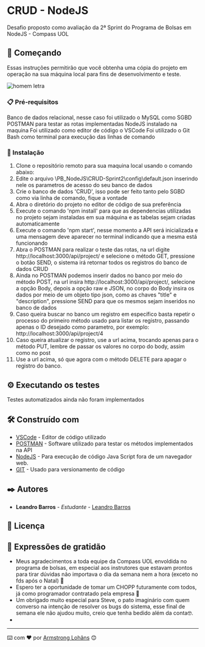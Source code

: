 # CRUD - NodeJS

Desafio proposto como avaliação da 2ª Sprint do Programa de Bolsas em NodeJS - Compass UOL

## 🚀 Começando

Essas instruções permitirão que você obtenha uma cópia do projeto em operação na sua máquina local para fins de desenvolvimento e teste.

![homem letra](https://github.com/leoBarrosDev/frontEnd/blob/master/homemletra.gif)

### 📋 Pré-requisitos

Banco de dados relacional, nesse caso foi utilizado o MySQL como SGBD
POSTMAN para testar as rotas implementadas
NodeJS instalado na maquina
Foi utilizado como editor de código o VSCode
Foi utilizado o Git Bash como terminal para execução das linhas de comando

### 🔧 Instalação

1) Clone o repositório remoto para sua maquina local usando o comando abaixo:
2) Edite o arquivo \PB_NodeJS\CRUD-Sprint2\config\default.json inserindo nele os parametros de acesso do seu banco de dados
3) Crie o banco de dados 'CRUD', isso pode ser feito tanto pelo SGBD como via linha de comando, fique a vontade
4) Abra o diretório do projeto no editor de código de sua preferência
5) Execute o comando 'npm install' para que as dependencias utilizadas no projeto sejam instaladas em sua máquina e as tabelas sejam criadas automaticamente
7) Execute o comando 'npm start', nesse momento a API será inicializada e uma mensagem deve aparecer no terminal indicando que a mesma está funcionando
8) Abra o POSTMAN para realizar o teste das rotas, na url digite http://localhost:3000/api/project/ e selecione o método GET, pressione o botão SEND, o sistema irá retornar todos os registros do banco de dados CRUD
9) Ainda no POSTMAN podemos inserir dados no banco por meio do método POST, na url insira http://localhost:3000/api/project/, selecione a opção Body, depois a opção raw e JSON, no corpo do Body insira os dados por meio de um objeto tipo json, como as chaves "title" e "description", pressione SEND para que os mesmos sejam inseridos no banco de dados
10) Caso queira buscar no banco um registro em específico basta repetir o processo do primeiro método usado para listar os registro, passando apenas o ID desejado como parametro, por exemplo: http://localhost:3000/api/project/4
11) Caso queira atualizar o registro, use a url acima, trocando apenas para o método PUT, lembre de passar os valores no corpo do body, assim como no post
12) Use a url acima, só que agora com o método DELETE para apagar o registro do banco.


## ⚙️ Executando os testes

Testes automatizados ainda não foram implementados

## 🛠️ Construído com

* [VSCode](https://code.visualstudio.com/?wt.mc_id=DX_841432) - Editor de código utilizado
* [POSTMAN](https://www.postman.com/downloads/) - Software utilizado para testar os métodos implementados na API
* [NodeJS](https://nodejs.org/en/download/) - Para execução de código Java Script fora de um navegador web.
* [GIT](https://git-scm.com/downloads) - Usado para versionamento de código


## ✒️ Autores

* **Leandro Barros** - *Estudante* - [Leandro Barros](https://https://github.com/leoBarrosDev)

## 📄 Licença


## 🎁 Expressões de gratidão

* Meus agradecimentos a toda equipe da Compass UOL envoldida no programa de bolsas, em especial aos instrutores que estavam prontos para tirar dúvidas não importava o dia da semana nem a hora (exceto no fds após o Natal) 📢
* Espero ter a oportunidade de tomar um CHOPP futuramente com todos, já como programador contratado pela empresa 🍺 
* Um obrigado muito especial para Steve, o pato imaginário com quem converso na intenção de resolver os bugs do sistema, esse final de semana ele não ajudou muito, creio que tenha bedido além da conta🤓.
*


---
⌨️ com ❤️ por [Armstrong Lohãns](https://gist.github.com/lohhans) 😊
